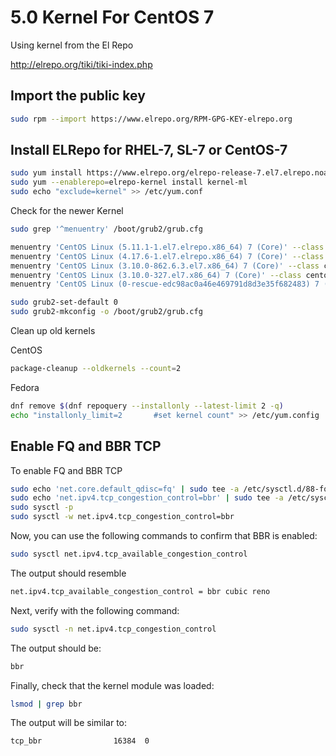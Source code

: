 # 5.0 Kernel For CentOS 7

Using kernel from the El Repo

<http://elrepo.org/tiki/tiki-index.php>

## Import the public key

```bash
sudo rpm --import https://www.elrepo.org/RPM-GPG-KEY-elrepo.org
```

## Install ELRepo for RHEL-7, SL-7 or CentOS-7

```bash
sudo yum install https://www.elrepo.org/elrepo-release-7.el7.elrepo.noarch.rpm
sudo yum --enablerepo=elrepo-kernel install kernel-ml
sudo echo "exclude=kernel" >> /etc/yum.conf
```

Check for the newer Kernel

```bash
sudo grep '^menuentry' /boot/grub2/grub.cfg
```

```bash
menuentry 'CentOS Linux (5.11.1-1.el7.elrepo.x86_64) 7 (Core)' --class centos --class gnu-linux --class gnu --class os --unrestricted $menuentry_id_option 'gnulinux-5.11.1-1.el7.elrepo.x86_64-advanced-c0e352c9-324c-4faa-a719-2deb98cc04c9' {
menuentry 'CentOS Linux (4.17.6-1.el7.elrepo.x86_64) 7 (Core)' --class centos --class gnu-linux --class gnu --class os --unrestricted $menuentry_id_option 'gnulinux-4.17.6-1.el7.elrepo.x86_64-advanced-c0e352c9-324c-4faa-a719-2deb98cc04c9' {
menuentry 'CentOS Linux (3.10.0-862.6.3.el7.x86_64) 7 (Core)' --class centos --class gnu-linux --class gnu --class os --unrestricted $menuentry_id_option 'gnulinux-3.10.0-862.6.3.el7.x86_64-advanced-c0e352c9-324c-4faa-a719-2deb98cc04c9' {
menuentry 'CentOS Linux (3.10.0-327.el7.x86_64) 7 (Core)' --class centos --class gnu-linux --class gnu --class os --unrestricted $menuentry_id_option 'gnulinux-3.10.0-327.el7.x86_64-advanced-c0e352c9-324c-4faa-a719-2deb98cc04c9' {
menuentry 'CentOS Linux (0-rescue-edc98ac0a46e469791d8d3e35f682483) 7 (Core)' --class centos --class gnu-linux --class gnu --class os --unrestricted $menuentry_id_option 'gnulinux-0-rescue-edc98ac0a46e469791d8d3e35f682483-advanced-c0e352c9-324c-4faa-a719-2deb98cc04c9' {
```

```bash
sudo grub2-set-default 0
sudo grub2-mkconfig -o /boot/grub2/grub.cfg
```

Clean up old kernels

CentOS

```bash
package-cleanup --oldkernels --count=2
```

Fedora

```bash
dnf remove $(dnf repoquery --installonly --latest-limit 2 -q)
echo "installonly_limit=2		#set kernel count" >> /etc/yum.config
```

## Enable FQ and BBR TCP

To enable FQ and BBR TCP

```bash
sudo echo 'net.core.default_qdisc=fq' | sudo tee -a /etc/sysctl.d/88-fq_bbr.conf
sudo echo 'net.ipv4.tcp_congestion_control=bbr' | sudo tee -a /etc/sysctl.d/88-fq_bbr.conf
sudo sysctl -p
sudo sysctl -w net.ipv4.tcp_congestion_control=bbr
```

Now, you can use the following commands to confirm that BBR is enabled:

```bash
sudo sysctl net.ipv4.tcp_available_congestion_control
```

The output should resemble

```bash
net.ipv4.tcp_available_congestion_control = bbr cubic reno
```

Next, verify with the following command:

```bash
sudo sysctl -n net.ipv4.tcp_congestion_control
```

The output should be:

```bash
bbr
```

Finally, check that the kernel module was loaded:

```bash
lsmod | grep bbr
```

The output will be similar to:

```bash
tcp_bbr                16384  0
```
